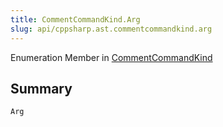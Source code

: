 ```yaml
---
title: CommentCommandKind.Arg
slug: api/cppsharp.ast.commentcommandkind.arg
---
```

Enumeration Member in [CommentCommandKind](/api/cppsharp/ast/commentcommandkind)

## Summary



```csharp
Arg
```

